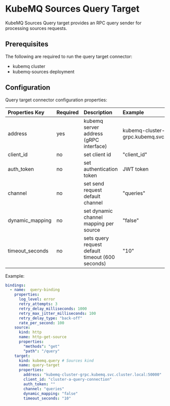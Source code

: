 # KubeMQ Sources Query Target

KubeMQ Sources Query target provides an RPC query sender for processing sources requests.

## Prerequisites
The following are required to run the query target connector:

- kubemq cluster
- kubemq-sources deployment


## Configuration

Query target connector configuration properties:

| Properties Key  | Required | Description                                        | Example                                              |
|:----------------|:---------|:---------------------------------------------------|:-----------------------------------------------------|
| address         | yes      | kubemq server address (gRPC interface)             | kubemq-cluster-grpc.kubemq.svc.cluster.local:50000 |
| client_id       | no       | set client id                                      | "client_id"                                          |
| auth_token      | no       | set authentication token                           | JWT token                                            |
| channel | no       | set send request default channel               |          "queries"                                            |
| dynamic_mapping | no       | set dynamic channel mapping per source               |          "false"                                            |
| timeout_seconds | no       | sets query request default timeout (600 seconds) |          "10"                                            |


Example:

```yaml
bindings:
  - name:  query-binding 
    properties: 
      log_level: error
      retry_attempts: 3
      retry_delay_milliseconds: 1000
      retry_max_jitter_milliseconds: 100
      retry_delay_type: "back-off"
      rate_per_second: 100
    source:
      kind: http
      name: http-get-source
      properties:
        "methods": "get"
        "path": "/query"
    target:
      kind: kubemq.query # Sources kind
      name: query-target 
      properties: 
        address: "kubemq-cluster-grpc.kubemq.svc.cluster.local:50000"
        client_id: "cluster-a-query-connection"
        auth_token: ""
        channel: "queries"
        dynamic_mapping: "false"
        timeout_seconds: "10"
```

